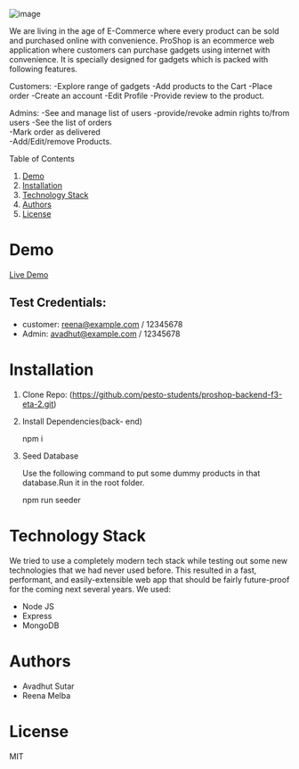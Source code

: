 ![image](https://user-images.githubusercontent.com/94302838/162752596-c4272d19-7985-4a2f-9d2c-2224ea1ecd24.png)

We are living in the age of E-Commerce where every product can be sold and purchased online with convenience. ProShop is an ecommerce web application where customers can purchase gadgets using internet with convenience. It is specially designed for gadgets which is packed with following features. 

Customers: 
 -Explore range of gadgets 
 -Add products to the Cart 
 -Place order 
 -Create an account 
 -Edit Profile
 -Provide review to the product.

 Admins: 
 -See and manage list of users
 -provide/revoke admin rights to/from users
 -See the list of orders  
 -Mark order as delivered   
 -Add/Edit/remove Products.   



Table of Contents
 1. [Demo](https://github.com/pesto-students/proshop-frontend-f3-eta-2/blob/master/README.md#demo)
 2. [Installation](https://github.com/pesto-students/proshop-frontend-f3-eta-2/blob/master/README.md#demo)
 3. [Technology Stack](https://github.com/pesto-students/proshop-frontend-f3-eta-2/blob/master/README.md#demo)
 4. [Authors](https://github.com/pesto-students/proshop-frontend-f3-eta-2/blob/master/README.md#demo)
 5. [License](https://github.com/pesto-students/proshop-frontend-f3-eta-2/blob/master/README.md#demo)

# Demo
 [Live Demo](https://proshop712.herokuapp.com/)
 ## Test Credentials:                   
 - customer: reena@example.com / 12345678 
 - Admin: avadhut@example.com / 12345678
 
# Installation
1. Clone Repo:
   (https://github.com/pesto-students/proshop-backend-f3-eta-2.git)
   
   
3. Install Dependencies(back- end)

   npm i
   
4. Seed Database

   Use the following command to put some dummy products in that database.Run it in the root folder.
   
   npm run seeder
   

# Technology Stack
  We tried to use a completely modern tech stack while testing out some new technologies that we had never used before. This resulted in a fast, performant, and         easily-extensible web app that should be fairly future-proof for the coming next several years. We used:

  - Node JS
  - Express
  - MongoDB
  

# Authors
  - Avadhut Sutar
  - Reena Melba

# License
  
  MIT

